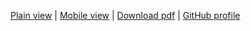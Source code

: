 [Plain view](index.html) | [Mobile view](mobile.html) | [Download pdf](gorton.pdf) | [GitHub profile](https://github.com/ogorton)

